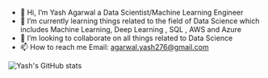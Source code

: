 - 👋 Hi, I’m Yash Agarwal a Data Scientist/Machine Learning Engineer
- 🌱 I’m currently learning things related to the field of Data Science which includes Machine Learning, Deep Learning , SQL , AWS and Azure
- 💞️ I’m looking to collaborate on all things related to Data Science
- 📫 How to reach me Email: agarwal.yash276@gmail.com

![Yash's GitHub stats](https://github-readme-stats.vercel.app/api?username=yash276&show_icons=true&theme=transparent)
<!---
yash276/yash276 is a ✨ special ✨ repository because its `README.md` (this file) appears on your GitHub profile.
You can click the Preview link to take a look at your changes.
--->

